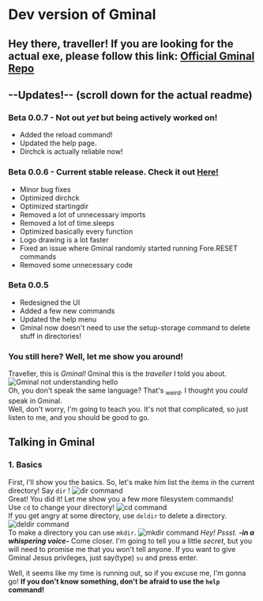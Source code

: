 # Dev version of Gminal
## Hey there, traveller! If you are looking for the actual exe, please follow this link: [Official Gminal Repo](github.com/ItzFimes/Gminal)
##
## --Updates!-- (scroll down for the actual readme)
### Beta 0.0.7 - Not out _yet_ but being actively worked on!
- Added the reload command!   
- Updated the help page.   
- Dirchck is actually reliable now!  

### Beta 0.0.6  - Current stable release. Check it out [Here!](https://github.com/ItzFimes/Gminal)
- Minor bug fixes
- Optimized dirchck
- Optimized startingdir
- Removed a lot of unnecessary imports
- Removed a lot of time.sleeps
- Optimized basically every function
- Logo drawing is a lot faster
- Fixed an issue where Gminal randomly started running Fore.RESET commands
- Removed some unnecessary code

### Beta 0.0.5
- Redesigned the UI
- Added a few new commands
- Updated the help menu
- Gminal now doesn't need to use the setup-storage command to delete stuff in directories!

### You still here? Well, let me show you around!

Traveller, this is _Gminal!_ Gminal this is the _traveller_ I told you about.
![Gminal not understanding hello](https://github.com/ItzFimes/Gminal_dev/assets/83063145/2f306a46-32e0-4e37-a963-f1b96ce34561)   
Oh, you don't speak the same language? That's <sub>weird</sub>. I thought you _could_ speak in Gminal.  
Well, don't worry, I'm going to teach you. It's not that complicated, so just listen to me, and you should be good to go.

## Talking in Gminal
### 1. Basics
First, I'll show you the basics. So, let's make him list the items in the current directory! Say `dir` !
![dir command](https://github.com/ItzFimes/Gminal_dev/assets/83063145/1272104d-25f1-49ce-b578-b7fb76c68474)  
Great! You did it! Let me show you a few more filesystem commands!  
Use `cd` to change your directory! 
![cd command](https://github.com/ItzFimes/Gminal_dev/assets/83063145/0ec2caf5-9ac3-45a6-8e4a-eaa8467aa97a)  
If you get angry at some directory, use `deldir` to delete a directory.
![deldir command](https://github.com/ItzFimes/Gminal_dev/assets/83063145/07ebc261-d623-4059-8e92-09f39d451b9b)  
To make a directory you can use `mkdir`.
![mkdir command](https://github.com/ItzFimes/Gminal_dev/assets/83063145/15e56603-914d-4c32-a398-989f1136ed9b)
_Hey! Pssst._ _**-in a whispering voice-**_ Come closer. I'm going to tell you a little _secret_, but you will need to promise me that you won't tell anyone. If you want to give Gminal Jesus privileges, just say(type) `su` and press enter.  

Well, it seems like my time is running out, so if you excuse me, I'm gonna go! **If you don't know something, don't be afraid to use the `help` command!**
